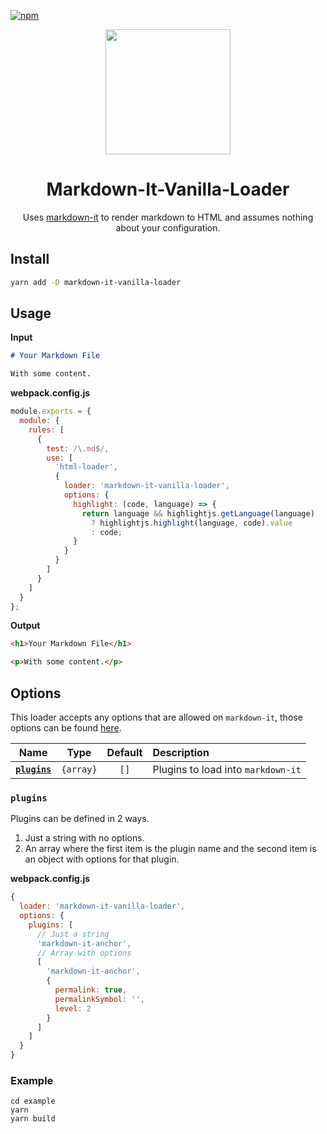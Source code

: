 [![npm](https://img.shields.io/npm/dt/markdown-it-vanilla-loader.svg?style=for-the-badge)](https://www.npmjs.com/package/markdown-it-vanilla-loader)

<div align="center">
  <a href="https://github.com/webpack/webpack">
    <img width="200" height="200"
      src="https://cdn.rawgit.com/webpack/media/e7485eb2/logo/icon.svg">
  </a>
  <h1>Markdown-It-Vanilla-Loader</h1>
  <p>Uses <a href="https://github.com/markdown-it/markdown-it">markdown-it</a> to render markdown to HTML and assumes nothing about your configuration.</p>
</div>

## Install

```bash
yarn add -D markdown-it-vanilla-loader
```

## Usage

**Input**

```markdown
# Your Markdown File

With some content.
```

**webpack.config.js**

```javascript
module.exports = {
  module: {
    rules: [
      {
        test: /\.md$/,
        use: [
          'html-loader',
          {
            loader: 'markdown-it-vanilla-loader',
            options: {
              highlight: (code, language) => {
                return language && highlightjs.getLanguage(language)
                  ? highlightjs.highlight(language, code).value
                  : code;
              }
            }
          }
        ]
      }
    ]
  }
};
```

**Output**

```html
<h1>Your Markdown File</h1>

<p>With some content.</p>
```

## Options

This loader accepts any options that are allowed on `markdown-it`, those options can be found [here](https://github.com/markdown-it/markdown-it#init-with-presets-and-options).

|            Name            |   Type    | Default | Description                        |
| :------------------------: | :-------: | :-----: | :--------------------------------- |
| **[`plugins`](#fallback)** | `{array}` |  `[]`   | Plugins to load into `markdown-it` |

### `plugins`

Plugins can be defined in 2 ways.

1.  Just a string with no options.
2.  An array where the first item is the plugin name and the second item is an object with options for that plugin.

**webpack.config.js**

```javascript
{
  loader: 'markdown-it-vanilla-loader',
  options: {
    plugins: [
      // Just a string
      'markdown-it-anchor',
      // Array with options
      [
        'markdown-it-anchor',
        {
          permalink: true,
          permalinkSymbol: '',
          level: 2
        }
      ]
    ]
  }
}
```

### Example

```
cd example
yarn
yarn build
```
